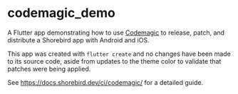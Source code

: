 # codemagic_demo

A Flutter app demonstrating how to use [Codemagic](https://codemagic.io/) to
release, patch, and distribute a Shorebird app with Android and iOS.

This app was created with `flutter create` and no changes have been made to its
source code, aside from updates to the theme color to validate that patches
were being applied.

See https://docs.shorebird.dev/ci/codemagic/ for a detailed guide.
